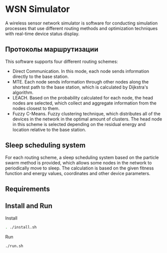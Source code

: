 # WSN Simulator
A wireless sensor network simulator is software for conducting simulation processes that use different routing methods and optimization techniques with real-time device status display. 
## Протоколы маршрутизации
This software supports four different routing schemes:
- Direct Communication. In this mode, each node sends information directly to the base station.
- MTE. Each node sends information through other nodes along the shortest path to the base station, which is calculated by Dijkstra's algorithm.
- LEACH. Based on the probability calculated for each node, the head nodes are selected, which collect and aggregate information from the nodes closest to them.
- Fuzzy C-Means. Fuzzy clustering technique, which distributes all of the devices in the network in the optimal amount of clusters. The head node in this scheme is selected depending on the residual energy and location relative to the base station.
## Sleep scheduling system
For each routing scheme, a sleep scheduling system based on the particle swarm method is provided, which allows some nodes in the network to periodically move to sleep. The calculation is based on the given fitness function and energy values, coordinates and other device parameters.
## Requirements
## Install and Run
Install

```bash
. ./install.sh
```

Run

```bash
./run.sh
```

